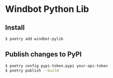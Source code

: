 # Windbot Python Lib

## Install

```bash
$ poetry add windbot-pylib
```

## Publish changes to PyPI

```bash
$ poetry config pypi-token.pypi your-api-token
$ poetry publish --build
```
